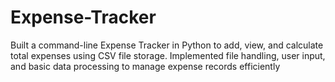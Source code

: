 # Expense-Tracker
Built a command-line Expense Tracker in Python to add, view, and calculate total expenses using CSV file storage. Implemented file handling, user input, and basic data processing to manage expense records efficiently
